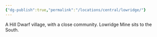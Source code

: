 ```yaml
---
{"dg-publish":true,"permalink":"/locations/central/lowridge/"}
---
```


A Hill Dwarf village, with a close community. Lowridge Mine sits to the South.
